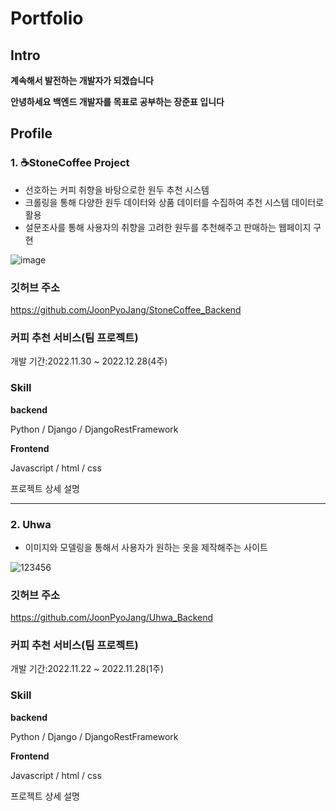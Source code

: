 # Portfolio

## Intro

__계속해서 발전하는 개발자가 되겠습니다__

__안녕하세요 백엔드 개발자를 목표로 공부하는 장준표 입니다__

## Profile

### 1. ☕StoneCoffee Project

- 선호하는 커피 취향을 바탕으로한 원두 추천 시스템
- 크롤링을 통해 다양한 원두 데이터와 상품 데이터를 수집하여 추천 시스템 데이터로 활용
- 설문조사를 통해 사용자의 취향을 고려한 원두를 추천해주고 판매하는 웹페이지 구현

![image](https://user-images.githubusercontent.com/112310580/207893399-c2a49762-b916-4f44-938c-60ef7b71a8ee.png)

### 깃허브 주소

https://github.com/JoonPyoJang/StoneCoffee_Backend

### 커피 추천 서비스(팀 프로젝트)

개발 기간:2022.11.30 ~ 2022.12.28(4주)

### Skill

__backend__

Python / Django / DjangoRestFramework

__Frontend__

Javascript / html / css

프로젝트 상세 설명

<hr>

### 2. Uhwa

- 이미지와 모델링을 통해서 사용자가 원하는 옷을 제작해주는 사이트 

<img src="https://i.ibb.co/Lttj91M/123456.jpg" alt="123456" border="0">

### 깃허브 주소

https://github.com/JoonPyoJang/Uhwa_Backend

### 커피 추천 서비스(팀 프로젝트)

개발 기간:2022.11.22 ~ 2022.11.28(1주)

### Skill

__backend__

Python / Django / DjangoRestFramework

__Frontend__

Javascript / html / css

프로젝트 상세 설명

